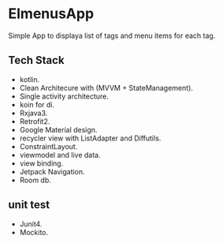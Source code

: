 # ElmenusApp
Simple App to displaya list of tags and menu items for each tag.

## Tech Stack
- kotlin. 
- Clean Architecure with (MVVM + StateManagement).
- Single activity architecture.
- koin for di.
- Rxjava3.
- Retrofit2.
- Google Material design.
- recycler view with ListAdapter and Diffutils.
- ConstraintLayout.
- viewmodel and live data.
- view binding.
- Jetpack Navigation.
- Room db.

## unit test
- Junit4.
- Mockito.
